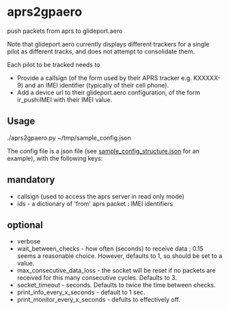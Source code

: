 # aprs2gpaero
push packets from aprs to glideport.aero

Note that glideport.aero currently displays different trackers for a single pilot as different tracks, and does not attempt to consolidate them.

Each pilot to be tracked needs to
* Provide a callsign (of the form used by their APRS tracker e.g. KXXXXX-9) and an IMEI identifier (typically of their cell phone).
* Add a device url to their glideport.aero configuration, of the form ir_push:IMEI with their IMEI value.

## Usage

./aprs2gpaero.py ~/tmp/sample_config.json

The config file is a json file (see [sample_config_structure.json](./sample_config_structure.json) for an example), with the following keys:
## mandatory
* callsign (used to access the aprs server in read only mode)
* ids - a dictionary of 'from' aprs packet : IMEI identifiers
## optional
* verbose
* wait_between_checks - how often (seconds) to receive data ; 0.15 seems a reasonable choice. However, defaults to 1, so should be set to a value.
* max_consecutive_data_loss - the socket will be reset if no packets are received for this many consecutive cycles. Defaults to 3.
* socket_timeout - seconds. Defaults to twice the time between checks.
* print_info_every_x_seconds -  default to 1 sec.
* print_monitor_every_x_seconds  - defults to effectively off.

